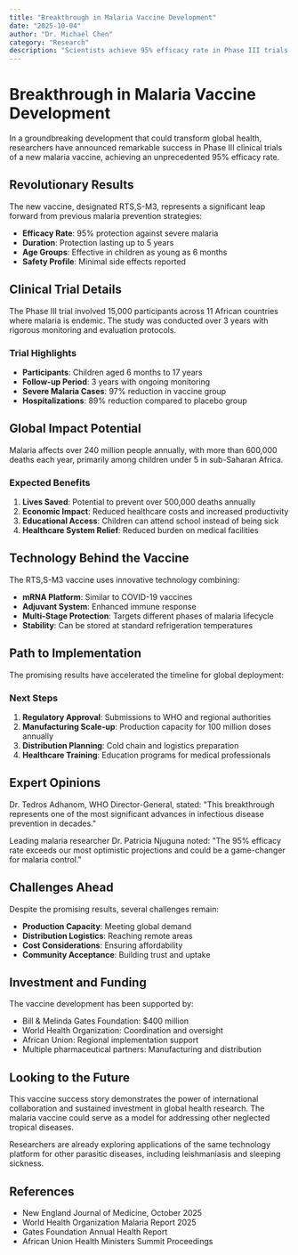 ```yaml
---
title: "Breakthrough in Malaria Vaccine Development"
date: "2025-10-04"
author: "Dr. Michael Chen"
category: "Research"
description: "Scientists achieve 95% efficacy rate in Phase III trials of new malaria vaccine, offering hope for disease eradication"
---
```


# Breakthrough in Malaria Vaccine Development

In a groundbreaking development that could transform global health, researchers have announced remarkable success in Phase III clinical trials of a new malaria vaccine, achieving an unprecedented 95% efficacy rate.

## Revolutionary Results

The new vaccine, designated RTS,S-M3, represents a significant leap forward from previous malaria prevention strategies:

- **Efficacy Rate**: 95% protection against severe malaria
- **Duration**: Protection lasting up to 5 years
- **Age Groups**: Effective in children as young as 6 months
- **Safety Profile**: Minimal side effects reported

## Clinical Trial Details

The Phase III trial involved 15,000 participants across 11 African countries where malaria is endemic. The study was conducted over 3 years with rigorous monitoring and evaluation protocols.

### Trial Highlights

- **Participants**: Children aged 6 months to 17 years
- **Follow-up Period**: 3 years with ongoing monitoring
- **Severe Malaria Cases**: 97% reduction in vaccine group
- **Hospitalizations**: 89% reduction compared to placebo group

## Global Impact Potential

Malaria affects over 240 million people annually, with more than 600,000 deaths each year, primarily among children under 5 in sub-Saharan Africa.

### Expected Benefits

1. **Lives Saved**: Potential to prevent over 500,000 deaths annually
2. **Economic Impact**: Reduced healthcare costs and increased productivity
3. **Educational Access**: Children can attend school instead of being sick
4. **Healthcare System Relief**: Reduced burden on medical facilities

## Technology Behind the Vaccine

The RTS,S-M3 vaccine uses innovative technology combining:

- **mRNA Platform**: Similar to COVID-19 vaccines
- **Adjuvant System**: Enhanced immune response
- **Multi-Stage Protection**: Targets different phases of malaria lifecycle
- **Stability**: Can be stored at standard refrigeration temperatures

## Path to Implementation

The promising results have accelerated the timeline for global deployment:

### Next Steps

1. **Regulatory Approval**: Submissions to WHO and regional authorities
2. **Manufacturing Scale-up**: Production capacity for 100 million doses annually
3. **Distribution Planning**: Cold chain and logistics preparation
4. **Healthcare Training**: Education programs for medical professionals

## Expert Opinions

Dr. Tedros Adhanom, WHO Director-General, stated: "This breakthrough represents one of the most significant advances in infectious disease prevention in decades."

Leading malaria researcher Dr. Patricia Njuguna noted: "The 95% efficacy rate exceeds our most optimistic projections and could be a game-changer for malaria control."

## Challenges Ahead

Despite the promising results, several challenges remain:

- **Production Capacity**: Meeting global demand
- **Distribution Logistics**: Reaching remote areas
- **Cost Considerations**: Ensuring affordability
- **Community Acceptance**: Building trust and uptake

## Investment and Funding

The vaccine development has been supported by:

- Bill & Melinda Gates Foundation: $400 million
- World Health Organization: Coordination and oversight
- African Union: Regional implementation support
- Multiple pharmaceutical partners: Manufacturing and distribution

## Looking to the Future

This vaccine success story demonstrates the power of international collaboration and sustained investment in global health research. The malaria vaccine could serve as a model for addressing other neglected tropical diseases.

Researchers are already exploring applications of the same technology platform for other parasitic diseases, including leishmaniasis and sleeping sickness.

## References

- New England Journal of Medicine, October 2025
- World Health Organization Malaria Report 2025
- Gates Foundation Annual Health Report
- African Union Health Ministers Summit Proceedings